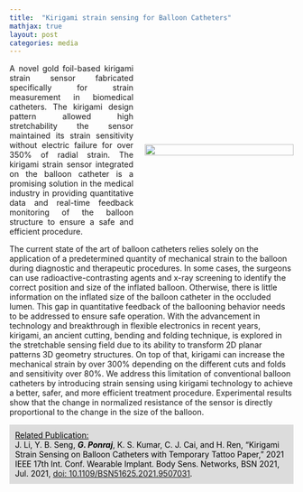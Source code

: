 ```yaml
---
title:  "Kirigami strain sensing for Balloon Catheters"
mathjax: true
layout: post
categories: media
---
```

<style>
  .container {
  display: flex;
  align-items: center;
  justify-content: space-around;
}

img {
}

.text {
  padding-right: 20px;
}
</style>

<div class="container">
      <div class="text" align="justify">
        A novel gold foil-based kirigami strain sensor fabricated specifically for strain measurement in biomedical catheters. The kirigami design pattern allowed high stretchability the sensor maintained its strain sensitivity without electric failure for over 350% of radial strain. The kirigami strain sensor integrated on the balloon catheter is a promising solution in the medical industry in providing quantitative data and real-time feedback monitoring of the balloon structure to ensure a safe and efficient procedure.
      </div>
      <div class="image" style="flex-basis: 4000px">
        <img src="/GodwinPonraj/assets/Fig_Kiri_balloon.jpg" width = "100%" height = "100%">
      </div>
</div>


The current state of the art of balloon catheters relies solely on the application of a predetermined quantity of mechanical strain to the balloon during diagnostic and therapeutic procedures. In some cases, the surgeons can use radioactive-contrasting agents and x-ray screening to identify the correct position and size of the inflated balloon. Otherwise, there is little information on the inflated size of the balloon catheter in the occluded lumen. This gap in quantitative feedback of the ballooning behavior needs to be addressed to ensure safe operation. With the advancement in technology and breakthrough in flexible electronics in recent years, kirigami, an ancient cutting, bending and folding technique, is explored in the stretchable sensing field due to its ability to transform 2D planar patterns 3D geometry structures. On top of that, kirigami can increase the mechanical strain by over 300% depending on the different cuts and folds and sensitivity over 80%. We address this limitation of conventional balloon catheters by introducing strain sensing using kirigami technology to achieve a better, safer, and more efficient treatment procedure. Experimental results show that the change in normalized resistance of the sensor is directly proportional to the change in the size of the balloon.

<div style="background-color: Gainsboro; color: black; padding:10px;">
<u>Related Publication:</u><br>
J. Li, Y. B. Seng, <b><i>G. Ponraj</i></b>, K. S. Kumar, C. J. Cai, and H. Ren, “Kirigami Strain Sensing on Balloon Catheters with Temporary Tattoo Paper,” 2021 IEEE 17th Int. Conf. Wearable Implant. Body Sens. Networks, BSN 2021, Jul. 2021, <a href="https://ieeexplore.ieee.org/abstract/document/9507031">doi: 10.1109/BSN51625.2021.9507031</a>.
</div>

